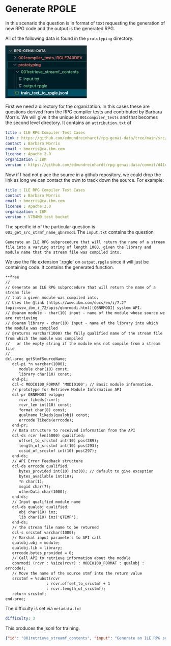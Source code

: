 # Generate RPGLE

In this scenario the question is in format of text requesting the generation of new RPG code and the output is the generated RPG.

All of the following data is found in the `prototyping` directory.

![alt text](../../media/proto_structure.png)

First we need a directory for the organization.  In this cases these are questions derived from the RPG compiler tests and contributed by Barbara Morris.  We will give it the unique id `001compiler_tests` and that becomes the second level directory.
It contains an `attribution.txt` of

```yaml
title : ILE RPG Compiler Test Cases
link : https://github.com/edmundreinhardt/rpg-genai-data/tree/main/src/001compiler_tests/
contact : Barbara Morris
email : bmorris@ca.ibm.com
license : Apache 2.0
organization : IBM
version : https://github.com/edmundreinhardt/rpg-genai-data/commit/d41c5d45a58653d7d12958be6c2b739cb5d7e902
```

Now if I had not place the source in a github repository, we could drop the link as long we can contact the own to track down the source.  For example:

```yaml
title : ILE RPG Compiler Test Cases
contact : Barbara Morris
email : bmorris@ca.ibm.com
license : Apache 2.0
organization : IBM
version : V7R4M0 test bucket 
```

The specific id of the particular question is `001_get_src_strmf_name_qbnrmodi`
The `input.txt` contains the question

```text
Generate an ILE RPG subprocedure that will return the name of a stream file into a varying string of length 1000, given the library and module name that the stream file was compiled into.
```

We use the file extension '.rpgle' on `output.rpgle` since it will just be containing code.
It contains the generated function.

```rpgle
**free
//
// Generate an ILE RPG subprocedure that will return the name of a stream file 
// that a given module was compiled into.
// Uses the @link (https://www.ibm.com/docs/en/i/7.2?topic=ssw_ibm_i_72/apis/qbnrmodi.html)[QBNRMODI] system API.
// @param module - char(10) input - name of the module whose source we are retrieving 
// @param library - char(10) input - name of the library into which the module was compiled 
// @returns varchar(1000) the fully qualified name of the stream file from which the module was compiled
//   or the empty string if the module was not compile from a stream file
//
dcl-proc getStmfSourceName;
   dcl-pi *n varchar(1000);
      module char(10) const;
      library char(10) const;
   end-pi;
   dcl-c MODI0100_FORMAT 'MODI0100'; // Basic module information.
   // prototype for Retrieve Module Information API
   dcl-pr QBNRMODI extpgm;
      rcvr likeds(rcvr);
      rcvr_len int(10) const;
      format char(8) const;
      qualname likeds(qualobj) const;
      errcode likeds(errcode);
   end-pr;
   // Data structure to received information from the API
   dcl-ds rcvr len(5000) qualified;
      offset_to_srcstmf int(10) pos(289);
      length_of_srcstmf int(10) pos(293);
      ccsid_of_srcstmf int(10) pos(297);
   end-ds;
   // API Error Feedback structure
   dcl-ds errcode qualified;
      bytes_provided int(10) inz(0); // default to give exception
      bytes_available int(10);
      *n char(1);
      msgid char(7);
      otherData char(1000);
   end-ds;
   // Input qualified module name
   dcl-ds qualobj qualified;
      obj char(10) inz;
      lib char(10) inz('QTEMP');
   end-ds;
   // the stream file name to be returned
   dcl-s srcstmf varchar(1000);
   // Marshal input parameters to API call
   qualobj.obj = module;
   qualobj.lib = library;
   errcode.bytes_provided = 0;
   // Call API to retrieve information about the module
   qbnrmodi (rcvr : %size(rcvr) : MODI0100_FORMAT : qualobj : errcode);
   // Move the name of the source stmf into the return value
   srcstmf = %subst(rcvr
                  : rcvr.offset_to_srcstmf + 1
                  : rcvr.length_of_srcstmf);
   return srcstmf;
end-proc;
```

The difficulty is set via `metadata.txt`

```yaml
difficulty: 3
```

This produces the jsonl for training.

```json
{"id": "001retrieve_streamf_contents", "input": "Generate an ILE RPG subprocedure that will return the contents of a stream file into a varying string of length 1000, given the library and module name that the stream file was compiled into.", "output": "**free\n...", "task": "prototyping", "difficulty": 3}
```
